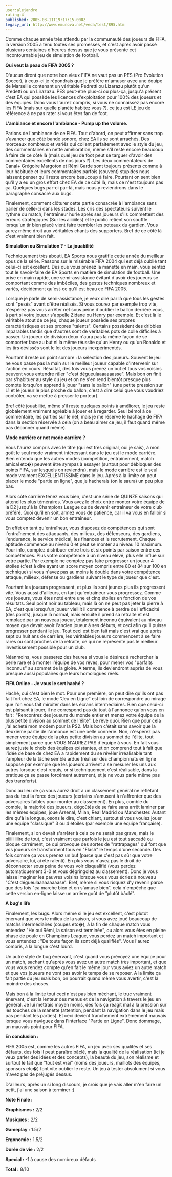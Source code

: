 ```yaml
---
user:alejandro
rating:4
published: 2005-03-11T19:17:15.000Z
legacy_url: http://www.emunova.net/veda/test/895.htm
---
```

Comme chaque année très attendu par la communauté des joueurs de FIFA, la version 2005 a tenu toutes ses promesses, et c'est après avoir passé plusieurs centaines d'heures dessus que je vous présente cet incontournable jeu de simulation de football.  

  

**Qui veut la peau de FIFA 2005 ?**  

  

D'aucun diront que notre bon vieux FIFA ne vaut pas un PES (Pro Evolution Soccer), à ceux-ci je répondrais que je préfère m'amuser avec une équipe de Marseille contenant un véritable Pedretti ou Lizarazu plutôt qu'un Predetti ou un Lirazazu. PES peut-être plus-ci ou plus-ça, jusqu'à présent c'est EA qui possède les licences d'exploitation pour 100% des joueurs et des équipes. Donc vous l'aurez compris, si vous ne connaissez pas encore les FIFA (mais sur quelle planète habitez vous ?), ce jeu est LE jeu de référence à ne pas rater si vous êtes fan de foot.  

  

**L'ambiance et encore l'ambiance - Pump up the volume.**  

  

Parlons de l'ambiance de ce FIFA. Tout d'abord, on peut affirmer sans trop s'avancer que côté bande sonore, chez EA ils se sont arrachés. Des morceaux nombreux et variés qui collent parfaitement avec le style du jeu, des commentaires en nette amélioration, même s'il reste encore beaucoup à faire de ce côté là (mais quel jeu de foot peut se targuer d'avoir des commentaires excellents de nos jours ?). Les deux commentateurs de Canal+ Grégoire Margoton et Rémi Garde sont toujours présents comme à leur habitude et leurs commentaires parfois (souvent) stupides nous laissent penser qu'il reste encore beaucoup à faire. Pourtant on sent bien qu'il y a eu un gros effort chez EA de ce côté là, mais ce n'est toujours pas ça. Quelques bugs par-ci par-là, mais nous y reviendrons dans le paragraphe consacré aux bugs.  

  

Finalement, comment clôturer cette partie consacrée à l'ambiance sans parler de celle-ci dans les stades. Les cris des spectateurs suivent le rythme du match, l'entraîneur hurle après ses joueurs s'ils commettent des erreurs stratégiques (Sur les aiiiiiiles) et le public retient son souffle lorsqu'un tir bien placé vient faire trembler les poteaux du gardien. Vous aurez même droit aux véritables chants des supporters. Bref de ce côté là c'est vraiment bien fait.  

  

**Simulation ou Simulation ? - La jouabilité**  

  

Techniquement très abouti, EA Sports nous gratifie cette année du meilleur opus de la série. Passons sur le misérable FIFA 2004 qui est déjà oublié tant celui-ci est excellent. Dès que vous prenez la manette en main, vous sentez tout le savoir-faire de EA Sports en matière de simulation de football. Une prise en main rapide, une semi-assistance évitant d'avoir des joueurs se comportant comme des imbéciles, des gestes techniques nombreux et variés, décidément qu'est-ce qu'il est beau ce FIFA 2005\.   

  

Lorsque je parle de semi-assistance, je veux dire par là que tous les gestes sont "pesés" avant d'être réalisés. Si vous courez par exemple trop vite, n'espérez pas vous arrêter net sous peine d'oublier le ballon derrière vous, à part si votre joueur s'appelle Zidane ou Henry par exemple. Et c'est là le véritable atout de ce jeu, chaque joueur possède ses propres caractéristiques et ses propres "talents". Certains possèdent des dribbles imparables tandis que d'autres sont de véritables pots de colle difficiles à passer. Un joueur de division deux n'aura pas la même façon de se comporter face au but ni la même réussite qu'un Henry ou qu'un Ronaldo et les tirs dévissés sont le lot des joueurs inexpérimentés.  

  

Pourtant il reste un point sombre : la sélection des joueurs. Souvent le jeu ne vous passe pas la main sur le meilleur joueur capable d'intervenir sur l'action en cours. Résultat, des fois vous prenez un but et tous vos voisins peuvent vous entendre râler "c'est dégueulaaaaaaasse". Mais bon on finit par s'habituer au style du jeu et on ne s'en rend bientôt presque plus compte lorsqu'on apprend à jouer "sans le ballon" (une petite pression sur L1 et le joueur le plus proche du ballon, c'est à dire celui que vous voudriez contrôler, va se mettre à presser le porteur).   

  

Bref côté jouabilité, même s'il reste quelques points à améliorer, le jeu reste globalement vraiment agréable à jouer et à regarder. Seul bémol à ce commentaire, les parties sur le net, mais je me réserve le hachage de FIFA dans la section réservée à cela (on a beau aimer ce jeu, il faut quand même pas déconner quand même).  

  

**Mode carrière or not mode carrière ?**  

  

Vous l'aurez compris avec le titre (qui est très original, oui je sais), à mon goût le seul mode vraiment intéressant dans le jeu est le mode carrière. Bien entendu que les autres modes (compétition, entraînement, match amical etc�) peuvent être sympas à essayer (surtout pour débloquer des points FIFA, sur lesquels on reviendra), mais le mode carrière est le seul mode vraiment EXCELLENTISSIME dans le jeu. Après à la limite on peut placer le mode "partie en ligne", que je hacherais (on le saura) un peu plus bas.  

  

Alors côté carrière tenez vous bien, c'est une série de QUINZE saisons qui attend les plus téméraires. Vous avez le choix entre monter votre équipe de la D2 jusqu'à la Champions League ou de devenir entraîneur de votre club préféré. Quoi qu'il en soit, armez vous de patience, car il va vous en falloir si vous comptez devenir un bon entraîneur.  

  

En effet en tant qu'entraîneur, vous disposez de compétences qui sont l'entraînement des attaquants, des milieux, des défenseurs, des gardiens, l'endurance, le service médical, les finances et le recrutement. Chaque aptitude commence au niveau 0 et peut se monter au niveau 10 maximum. Pour info, comptez distribuer entre trois et six points par saison entre ces compétences. Plus votre compétence à un niveau élevé, plus elle influe sur votre partie. Par exemple ne comptez pas faire progresser un joueur 4 étoiles (c'est à dire ayant un score moyen compris entre 80 et 84 sur 100 en technique) si vous n'avez pas au moins le double dans votre compétence attaque, milieux, défense ou gardiens suivant le type de joueur que c'est.  

  

Pourtant les joueurs progressent, et plus ils sont jeunes plus ils progressent vite. Vous aussi d'ailleurs, en tant qu'entraîneur vous progressez. Comme vos joueurs, vous êtes noté entre une et cinq étoiles en fonction de vos résultats. Seul point noir au tableau, mais là on ne peut pas jeter la pierre à EA, c'est que lorsqu'un joueur vieillit il commence à perdre de l'efficacité (des points), jusque là normal, mais ensuite il prend sa retraite et est remplacé par un nouveau joueur, totalement inconnu équivalent au niveau moyen que devait avoir l'ancien joueur à ses débuts, et ceci afin qu'il puisse progresser pendant le jeu. Tout ceci est bien fait mais c'est vrai que après sept ou huit ans de carrière, les véritables joueurs commencent à se faire rares ou sont proches de la retraite, ce qui ne représente pas le meilleur investissement possible pour un club.  

  

Néanmoins, vous passerez des heures si vous le désirez à rechercher la perle rare et à monter l'équipe de vos rêves, pour mener vos "parfaits inconnus" au sommet de la gloire. A terme, ils deviendront auprès de vous presque aussi populaires que leurs homologues réels.  

  

**FIFA Online - Je vous le sert haché ?**  

  

Haché, oui c'est bien le mot. Pour une première, on peut dire qu'ils ont pas fait fort chez EA, le mode "Jeu en Ligne" est loin de correspondre au mirage que l'on vous fait miroiter dans les écrans intermédiaires. Bien que celui-ci est plaisant à jouer, il ne correspond pas du tout à l'annonce qu'on vous en fait : "Rencontrez des joueurs du monde entier et menez votre équipe de la plus petite division au sommet de l'élite". Le rêve quoi. Rien que pour cela j'ai acheté mon modem pour la PS2\. Mais bon c'était sans savoir que la deuxième partie de l'annonce est une belle connerie. Non, n'espérez pas mener votre équipe de la plus petite division au sommet de l'élite, tout simplement parce que VOUS N'AUREZ PAS d'équipe à vous. En fait vous aurez juste le choix des équipes existantes, et on comprend tout à fait que l'idée de base de chez EA a rapidement du se révéler irréalisable tant l'ampleur de la tâche semble ardue (réaliser des championnats en ligne suppose par exemple que les joueurs arrivent à se mesurer les uns aux autres lorsque c'est requis, or si techniquement c'est réalisable, dans la pratique ça se passe forcément autrement, et je ne vous parle même pas des transferts).  

  

Donc au lieu de ça vous aurez droit à un classement général ne reflétant pas du tout la force des joueurs (certains s'amusent à n'affronter que des adversaires faibles pour monter au classement). En plus, comble du comble, la majorité des joueurs, dégoûtés de se faire sans arrêt laminer par les mêmes équipes, joue Arsenal, Milan, Real Madrid ou Manchester. Autant dire qu'à la longue, osons le dire, c'est chiant, surtout si vous voulez jouer une équipe "classique" 3 ou 4 étoiles (par exemple une équipe française).  

  

Finalement, si on devait s'arrêter à cela ce ne serait pas grave, mais le piiiiiiiiiire de tout, c'est vraiment que parfois le jeu est tout saccadé ou bloque carrément, ce qui provoque des sortes de "rattrapages" qui font que vos joueurs se transforment tous en "Flash" le temps d'une seconde. Des fois comme ça vous prenez un but (parce que c'est pas sûr que votre adversaire, lui, ai été ralenti). En plus vous n'avez pas le droit de déconnecter sous peine de vous voir disqualifié (vous perdez automatiquement 3-0 et vous dégringolez au classement). Donc je vous laisse imaginer les pauvres voisins lorsque vous vous écriez à nouveau "C'est dégueulaaaaaaaaase". Bref, même si vous risquez d'y revenir parce que des fois "ça marche bien et on s'amuse bien", cela n'empêche que cette version en-ligne laisse un arrière goût de "plutôt bâclé".  

  

**A bug's life**  

  

Finalement, les bugs. Alors même si le jeu est excellent, c'est plutôt énervant que vers le milieu de la saison, si vous avez joué beaucoup de matchs intermédiaires (coupes etc�), à la fin de chaque match vous entendez "He oui Rémi, la saison est terminée", ou alors vous êtes en pleine phase de poule en Champions League, vous perdez un match important et vous entendez : "De toute façon ils sont déjà qualifiés". Vous l'aurez compris, à la longue c'est lourd.  

  

Un autre style de bug énervant, c'est quand vous prévoyez une équipe pour un match, sachant qu'après vous avez un autre match très important, et que vous vous rendez compte qu'en fait le même jour vous aviez un autre match et que vos joueurs ne vont pas avoir le temps de se reposer. A la limite ça fait partie du jeu mais bon, on pourrait quand même vous avertir, c'est la moindre des choses.  

  

Mais bon à la limite tout ceci n'est pas bien méchant, le truc vraiment énervant, c'est la lenteur des menus et de la navigation à travers le jeu en général. Je lui mettrais moyen moins, des fois ça réagit mal à la pression sur les touches de la manette (attention, pendant la navigation dans le jeu mais pas pendant les parties). Et ceci devient franchement extrêmement mauvais lorsque vous naviguez dans l'interface "Partie en Ligne". Donc dommage, un mauvais point pour FIFA.  

  

**En conclusion :**  

  

FIFA 2005 est, comme les autres FIFA, un jeu avec ses qualités et ses défauts, des fois il peut paraître bâclé, mais la qualité de la réalisation (ici je veux parler des idées et des concepts), la beauté du jeu, son réalisme et surtout le fait que "tout est vrai" (noms des joueurs, maillots des équipes, sponsors etc�) font vite oublier le reste. Un jeu à tester absolument si vous n'avez pas de préjugés dessus.  

  

D'ailleurs, après un si long discours, je crois que je vais aller m'en faire un petit, j'ai une saison à terminer :)  

  

**Note Finale :**  

  

**Graphismes :** 2/2  

**Musiques :** 2/2  

**Gameplay :** 1.5/2  

**Ergonomie :** 1.5/2  

**Durée de vie :** 2/2  

**Special :** -1 à cause des nombreux défauts  

  

**Total :** 8/10